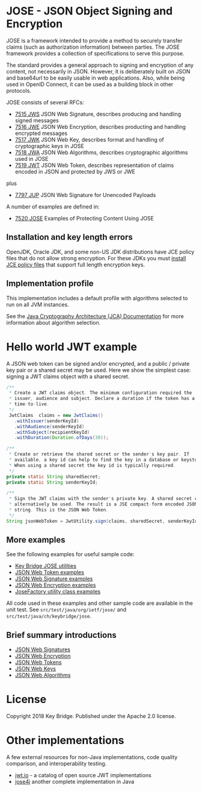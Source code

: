 # JOSE - JSON Object Signing and Encryption

JOSE is a framework intended to provide a method to securely transfer claims 
(such as authorization information) between parties. The JOSE framework provides 
a collection of specifications to serve this purpose.  

The standard provides a general approach to signing and encryption of any content, 
not necessarily in JSON. However, it is deliberately built on JSON and base64url 
to be easily usable in web applications. 
Also, while being used in OpenID Connect, it can be used as a building block in other protocols.

JOSE consists of several RFCs:

 * [7515 JWS](https://tools.ietf.org/html/rfc7515)    JSON Web Signature, describes producing and handling signed messages
 * [7516 JWE](https://tools.ietf.org/html/rfc7516)    JSON Web Encryption, describes producting and handling encrypted messages
 * [7517 JWK](https://tools.ietf.org/html/rfc7517)    JSON Web Key, describes format and handling of cryptographic keys in JOSE
 * [7518 JWA](https://tools.ietf.org/html/rfc7518)    JSON Web Algorithms, describes cryptographic algorithms used in JOSE
 * [7519 JWT](https://tools.ietf.org/html/rfc7519)    JSON Web Token, describes representation of claims encoded in JSON and protected by JWS or JWE

plus

 * [7797 JUP](https://tools.ietf.org/html/rfc7797)    JSON Web Signature for Unencoded Payloads

A number of examples are defined in: 
 
 * [7520 JOSE](https://tools.ietf.org/html/rfc7520)    Examples of Protecting Content Using JOSE

## Installation and key length errors

OpenJDK, Oracle JDK, and some non-US JDK distributions have JCE policy files that do not allow strong encryption. For these JDKs you must [install JCE policy files](docs/jce-installation.md) that support full length encryption keys.

## Implementation profile

This implementation includes a default profile with algorithms selected to run on all JVM instances. 

See the [Java Cryptography Architecture (JCA) Documentation](https://docs.oracle.com/javase/7/docs/technotes/guides/security/StandardNames.html) for more information about algorithm selection.


# Hello world JWT example

A JSON web token can be signed and/or encrypted, and a public / private key pair or
a shared secret may be used. Here we show the simplest case: signing a JWT claims
object with a shared secret.

```java
/**
 * Create a JWT claims object. The minimum configuration required the
 * issuer, audience and subject. Declare a duration if the token has a
 * time-to-live.
 */
 JwtClaims  claims = new JwtClaims()
   .withIssuer(senderKeyId)
   .withAudience(senderKeyId)
   .withSubject(recipientKeyId)
   .withDuration(Duration.ofDays(30));

/**
 * Create or retrieve the shared secret or the sender's key pair. If
 * available, a key id can help to find the key in a database or keystore.
 * When using a shared secret the key id is typically required.
 */
private static String sharedSecret;
private static String senderKeyId;

/**
 * Sign the JWT claims with the sender's private key. A shared secret could
 * alternatively be used. The result is a JSE compact-form encoded JSON
 * string. This is the JSON Web Token.
 */
String jsonWebToken = JwtUtility.sign(claims, sharedSecret, senderKeyId);
```


## More examples

See the following examples for useful sample code:

* [Key Bridge JOSE utilities](src/main/java/ch/keybridge/jose/readme.md)
* [JSON Web Token examples](src/main/java/org/ietf/jose/jwt/examples.md)
* [JSON Web Signature examples](src/main/java/org/ietf/jose/jws/examples.md)
* [JSON Web Encryption examples](src/main/java/org/ietf/jose/jwe/examples.md)
* [JoseFactory utility class examples](docs/examples.md)

All code used in these examples and other sample code are available in the unit test. See
`src/test/java/org/ietf/jose/` and 
`src/test/java/ch/keybridge/jose`.


## Brief summary introductions

* [JSON Web Signatures](docs/about-jws.md)
* [JSON Web Encryption](docs/about-jwe.md)
* [JSON Web Tokens](docs/about-jwt.md)
* [JSON Web Keys](docs/about-jwk.md)
* [JSON Web Algorithms](docs/about-jwa.md)

# License

Copyright 2018 Key Bridge. Published under the Apache 2.0 license.

# Other implementations

A few external resources for non-Java implementations, code quality comparison,
and interoperability testing.

 * [jwt.io](https://jwt.io/) - a catalog of open source JWT implementations
 * [jose4j](https://bitbucket.org/b_c/jose4j/overview) another complete implementation in Java
